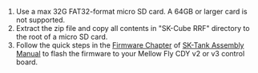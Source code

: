 1. Use a max 32G FAT32-format micro SD card. A 64GB or larger card is not supported.
2. Extract the zip file and copy all contents in "SK-Cube RRF" directory to the root of a micro SD card.
3. Follow the quick steps in the [Firmware Chapter](https://sites.google.com/view/seckit-wiki/sk-tank-350x350x400/assembly-manual/sk-tank-assembly-manual/12-firmware) of [SK-Tank Assembly Manual](https://sites.google.com/view/seckit-wiki/sk-tank-350x350x400/assembly-manual/sk-tank-assembly-manual) to flash the firmware to your Mellow Fly CDY v2 or v3 control board.
